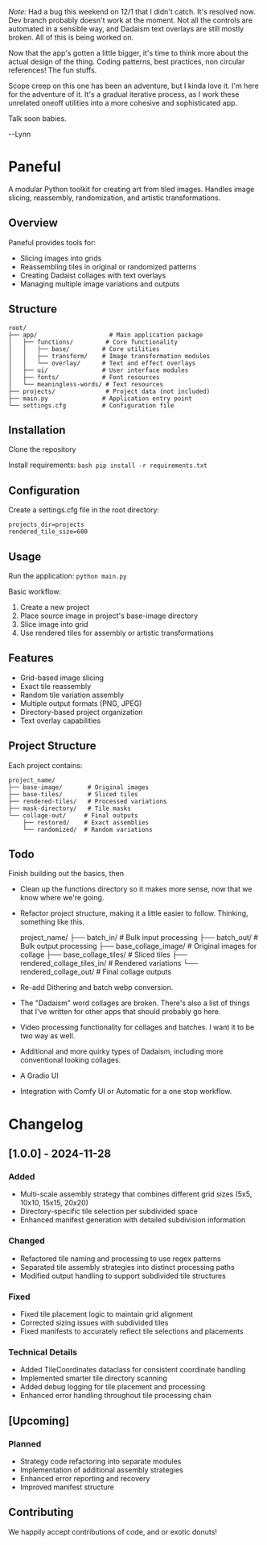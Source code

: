 *Note:* Had a bug this weekend on 12/1 that I didn't catch.
It's resolved now. Dev branch probably doesn't work at the moment. Not all the controls are automated in a sensible way, and Dadaism text overlays are still mostly broken. All of this is being worked on.

Now that the app's gotten a little bigger, it's time to think more about the actual design of the thing. Coding patterns, best practices, non circular references! The fun stuffs.

Scope creep on this one has been an adventure, but I kinda love it.
I'm here for the adventure of it.
It's a gradual iterative process, as I work these unrelated oneoff utilities into a more cohesive and sophisticated app.

Talk soon babies.

--Lynn

# Paneful

A modular Python toolkit for creating art from tiled images. Handles image slicing, reassembly, randomization, and artistic transformations.

## Overview

Paneful provides tools for:
- Slicing images into grids
- Reassembling tiles in original or randomized patterns
- Creating Dadaist collages with text overlays
- Managing multiple image variations and outputs

## Structure
	root/
	├── app/                    # Main application package
	│   ├── functions/         # Core functionality
	│   │   ├── base/         # Core utilities
	│   │   ├── transform/    # Image transformation modules
	│   │   └── overlay/      # Text and effect overlays
	│   ├── ui/               # User interface modules
	│   ├── fonts/            # Font resources
	│   └── meaningless-words/ # Text resources
	├── projects/              # Project data (not included)
	├── main.py               # Application entry point
	└── settings.cfg          # Configuration file
## Installation 
Clone the repository 

Install requirements: 
```bash pip install -r requirements.txt```

## Configuration

Create a settings.cfg file in the root directory:

	projects_dir=projects
	rendered_tile_size=600

## Usage

Run the application:
`python main.py`

Basic workflow:

1.  Create a new project
2.  Place source image in project's base-image directory
3.  Slice image into grid
4.  Use rendered tiles for assembly or artistic transformations

## Features

-   Grid-based image slicing
-   Exact tile reassembly
-   Random tile variation assembly
-   Multiple output formats (PNG, JPEG)
-   Directory-based project organization
-   Text overlay capabilities

## Project Structure

Each project contains:

	project_name/
	├── base-image/       # Original images
	├── base-tiles/       # Sliced tiles
	├── rendered-tiles/   # Processed variations
	├── mask-directory/   # Tile masks
	└── collage-out/     # Final outputs
		├── restored/    # Exact assemblies
		└── randomized/  # Random variations

## Todo

Finish building out the basics, then 

* Clean up the functions directory so it makes more sense, now that we know where we're going.
* Refactor project structure, making it a little easier to follow. Thinking, something like this.


	project_name/
	├── batch_in/                    # Bulk input processing
	├── batch_out/                   # Bulk output processing
	├── base_collage_image/          # Original images for collage
	├── base_collage_tiles/          # Sliced tiles
	├── rendered_collage_tiles_in/   # Rendered variations
	└── rendered_collage_out/        # Final collage outputs


* Re-add Dithering and batch webp conversion.
* The "Dadaism" word collages are broken. There's also a list of things that I've written for other apps that should probably go here.
* Video processing functionality for collages and batches. I want it to be two way as well. 
* Additional and more quirky types of Dadaism, including more conventional looking collages. 
* A Gradio UI 
* Integration with Comfy UI or Automatic for a one stop workflow.

# Changelog

## [1.0.0] - 2024-11-28
### Added
- Multi-scale assembly strategy that combines different grid sizes (5x5, 10x10, 15x15, 20x20)
- Directory-specific tile selection per subdivided space
- Enhanced manifest generation with detailed subdivision information

### Changed
- Refactored tile naming and processing to use regex patterns
- Separated tile assembly strategies into distinct processing paths
- Modified output handling to support subdivided tile structures

### Fixed
- Fixed tile placement logic to maintain grid alignment
- Corrected sizing issues with subdivided tiles
- Fixed manifests to accurately reflect tile selections and placements

### Technical Details
- Added TileCoordinates dataclass for consistent coordinate handling
- Implemented smarter tile directory scanning
- Added debug logging for tile placement and processing
- Enhanced error handling throughout tile processing chain

## [Upcoming]
### Planned
- Strategy code refactoring into separate modules
- Implementation of additional assembly strategies
- Enhanced error reporting and recovery
- Improved manifest structure

## Contributing

We happily accept contributions of code, and or exotic donuts!
